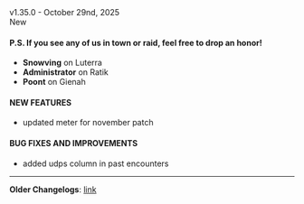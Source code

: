 <div class="rounded-md flex space-x-2 items-center">
  <div class="text-lg font-semibold text-white">
    v1.35.0 - October 29nd, 2025
  </div>
  <div class="bg-accent-500 px-2 font-medium rounded-md text-white">
    New
  </div>
</div>

#### P.S. If you see any of us in town or raid, feel free to drop an honor!

- **Snowving** on Luterra
- **Administrator** on Ratik
- **Poont** on Gienah

#### NEW FEATURES

- updated meter for november patch

#### BUG FIXES AND IMPROVEMENTS

- added udps column in past encounters

---

**Older Changelogs**: [link](https://github.com/snoww/loa-logs/releases/tag/v1.34.1)
